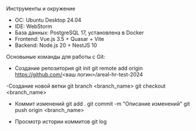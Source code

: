 Инструменты и окружение
- ОС: Ubuntu Desktop 24.04
- IDE: WebStorm
- База данных: PostgreSQL 17, установлена в Docker
- Frontend: Vue.js 3.5 + Quasar + Vite
- Backend: Node.js 20 + NestJS 10

Основыные команды для работы с Git:
- Создание репозитория
git init
git remote add origin https://github.com/<ваш логин>/areal-hr-test-2024

-Создание новой ветки
git branch <branch_name>
git checkout <branch_name>

- Коммит изменений
git add .
git commit -m "Описание изменений"
git push origin <branch_name>

- Просмотр истории коммитов
git log
